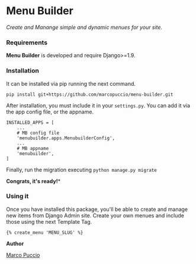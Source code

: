 # Menu Builder
*Create and Manange simple and dynamic menues for your site.*

### Requirements
**Menu Builder** is developed and require Django>=1.9.


### Installation
It can be installed via pip running the next command.
```
pip install git+https://github.com/marcopuccio/menu-builder.git
```

After installation, you must include it in your ```settings.py```. You can add it via the app config file, or the appname. 

```
INSTALLED_APPS = [
    ...
    # MB config file
    'menubuilder.apps.MenubuilderConfig',
    ...
    # MB appname
    'menubuilder',
]
```

Finally, run the migration executing ```python manage.py migrate```

**Congrats, it's ready!***

### Using it

Once you have installed this package, you'll be able to create and manage new items from Django Admin site. Create your own menues and include those using the next Template Tag.

```
{% create_menu 'MENU_SLUG' %}
```

**Author**

[Marco Puccio](http://marsxn.io)
